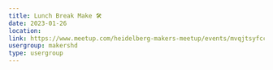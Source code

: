 ```yaml
---
title: Lunch Break Make 🛠️
date: 2023-01-26
location: 
link: https://www.meetup.com/heidelberg-makers-meetup/events/mvqjtsyfccbjc/
usergroup: makershd
type: usergroup
---
```

